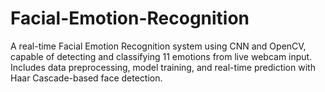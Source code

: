 # Facial-Emotion-Recognition
A real-time Facial Emotion Recognition system using CNN and OpenCV, capable of detecting and classifying 11 emotions from live webcam input. Includes data preprocessing, model training, and real-time prediction with Haar Cascade-based face detection.
